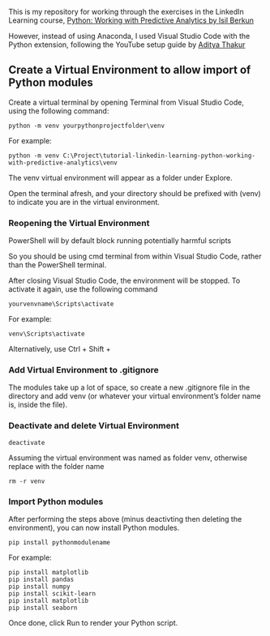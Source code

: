 This is my repository for working through the exercises in the LinkedIn Learning course, [Python: Working with Predictive Analytics by Isil Berkun](https://www.linkedin.com/learning/python-working-with-predictive-analytics/)

However, instead of using Anaconda, I used Visual Studio Code with the Python extension, following the YouTube setup guide by [Aditya Thakur](https://www.youtube.com/watch?v=ThU13tikHQw)


## Create a Virtual Environment to allow import of Python modules

Create a virtual terminal by opening Terminal from Visual Studio Code, using the following command:

```
python -m venv yourpythonprojectfolder\venv
```

For example:
```
python -m venv C:\Project\tutorial-linkedin-learning-python-working-with-predictive-analytics\venv
```

The venv virtual environment will appear as a folder under Explore.

Open the terminal afresh, and your directory should be prefixed with (venv) to indicate you are in the virtual environment.


### Reopening the Virtual Environment

PowerShell will by default block running potentially harmful scripts

So you should be using cmd terminal from within Visual Studio Code, rather than the PowerShell terminal.

After closing Visual Studio Code, the environment will be stopped. To activate it again, use the following command

```
yourvenvname\Scripts\activate
```

For example:
```
venv\Scripts\activate
```

Alternatively, use Ctrl + Shift + 


### Add Virtual Environment to .gitignore
The modules take up a lot of space, so create a new .gitignore file in the directory and add venv (or whatever your virtual environment’s folder name is, inside the file).


### Deactivate and delete Virtual Environment

```
deactivate
```

Assuming the virtual environment was named as folder venv, otherwise replace with the folder name

```
rm -r venv
```


### Import Python modules

After performing the steps above (minus deactivting then deleting the environment), you can now install Python modules.

```
pip install pythonmodulename
```

For example:
```
pip install matplotlib
pip install pandas
pip install numpy
pip install scikit-learn
pip install matplotlib
pip install seaborn
```

Once done, click Run to render your Python script.
